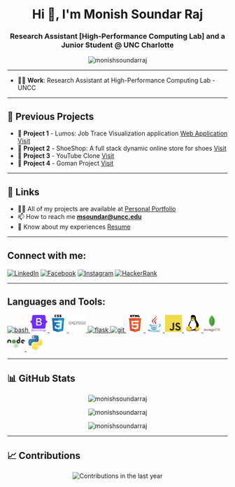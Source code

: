<h1 align="center">Hi 👋, I'm Monish Soundar Raj</h1>
<h3 align="center">Research Assistant [High-Performance Computing Lab] and a Junior Student @ UNC Charlotte</h3>

<p align="center">
  <img src="https://komarev.com/ghpvc/?username=monishsoundarraj&label=Profile%20views&color=0e75b6&style=flat" alt="monishsoundarraj" />
</p>

---

- 🧑‍💼 **Work**: Research Assistant at High-Performance Computing Lab - UNCC

---

<h2 align="left">🚀 Previous Projects</h2>

- 🌱 **Project 1** - Lumos: Job Trace Visualization application [Web Application Visit](https://lumos-job-traces.streamlit.app/)
- 🔭 **Project 2** - ShoeShop: A full stack dynamic online store for shoes [Visit](https://pacific-garden-66100.herokuapp.com/)
- 👯 **Project 3** - YouTube Clone [Visit](https://youtube-hooks-iota-inky.vercel.app/)
- 🎃 **Project 4** - Goman Project [Visit](https://exhibits.charlotte.edu/s/gomanmemoryproject/page/welcome)

---

<h2 align="left">🔗 Links</h2>

- 👨‍💻 All of my projects are available at [Personal Portfolio](https://monishsoundarraj.github.io/personal-portfolio/)
- 📫 How to reach me **msoundar@uncc.edu**
- 📄 Know about my experiences [Resume](https://www.monishsoundarraj.com/_files/ugd/cb4c20_32dad78570af432eb7d98d8c767f485d.pdf)

---

<h2 align="left">Connect with me:</h2>
<p align="left">
  <a href="https://linkedin.com/in/monish-soundar-raj-613207218" target="blank"><img align="center" src="https://raw.githubusercontent.com/rahuldkjain/github-profile-readme-generator/master/src/images/icons/Social/linked-in-alt.svg" alt="LinkedIn" height="30" width="40" /></a>
  <a href="https://fb.com/monish.soundarraj" target="blank"><img align="center" src="https://raw.githubusercontent.com/rahuldkjain/github-profile-readme-generator/master/src/images/icons/Social/facebook.svg" alt="Facebook" height="30" width="40" /></a>
  <a href="https://instagram.com/monish_soundarraj" target="blank"><img align="center" src="https://raw.githubusercontent.com/rahuldkjain/github-profile-readme-generator/master/src/images/icons/Social/instagram.svg" alt="Instagram" height="30" width="40" /></a>
  <a href="https://www.hackerrank.com/monishsoundar301?hr_r=1" target="blank"><img align="center" src="https://raw.githubusercontent.com/rahuldkjain/github-profile-readme-generator/master/src/images/icons/Social/hackerrank.svg" alt="HackerRank" height="30" width="40" /></a>
</p>

---

<h2 align="left">Languages and Tools:</h2>
<p align="left">
  <a href="https://www.gnu.org/software/bash/" target="_blank" rel="noreferrer"> <img src="https://www.vectorlogo.zone/logos/gnu_bash/gnu_bash-icon.svg" alt="bash" width="40" height="40"/> </a>
  <a href="https://getbootstrap.com" target="_blank" rel="noreferrer"> <img src="https://raw.githubusercontent.com/devicons/devicon/master/icons/bootstrap/bootstrap-plain-wordmark.svg" alt="bootstrap" width="40" height="40"/> </a>
  <a href="https://www.w3schools.com/css/" target="_blank" rel="noreferrer"> <img src="https://raw.githubusercontent.com/devicons/devicon/master/icons/css3/css3-original-wordmark.svg" alt="css3" width="40" height="40"/> </a>
  <a href="https://expressjs.com" target="_blank" rel="noreferrer"> <img src="https://raw.githubusercontent.com/devicons/devicon/master/icons/express/express-original-wordmark.svg" alt="express" width="40" height="40"/> </a>
  <a href="https://flask.palletsprojects.com/" target="_blank" rel="noreferrer"> <img src="https://www.vectorlogo.zone/logos/pocoo_flask/pocoo_flask-icon.svg" alt="flask" width="40" height="40"/> </a>
  <a href="https://git-scm.com/" target="_blank" rel="noreferrer"> <img src="https://www.vectorlogo.zone/logos/git-scm/git-scm-icon.svg" alt="git" width="40" height="40"/> </a>
  <a href="https://www.w3.org/html/" target="_blank" rel="noreferrer"> <img src="https://raw.githubusercontent.com/devicons/devicon/master/icons/html5/html5-original-wordmark.svg" alt="html5" width="40" height="40"/> </a>
  <a href="https://www.java.com" target="_blank" rel="noreferrer"> <img src="https://raw.githubusercontent.com/devicons/devicon/master/icons/java/java-original.svg" alt="java" width="40" height="40"/> </a>
  <a href="https://developer.mozilla.org/en-US/docs/Web/JavaScript" target="_blank" rel="noreferrer"> <img src="https://raw.githubusercontent.com/devicons/devicon/master/icons/javascript/javascript-original.svg" alt="javascript" width="40" height="40"/> </a>
  <a href="https://www.linux.org/" target="_blank" rel="noreferrer"> <img src="https://raw.githubusercontent.com/devicons/devicon/master/icons/linux/linux-original.svg" alt="linux" width="40" height="40"/> </a>
  <a href="https://www.mongodb.com/" target="_blank" rel="noreferrer"> <img src="https://raw.githubusercontent.com/devicons/devicon/master/icons/mongodb/mongodb-original-wordmark.svg" alt="mongodb" width="40" height="40"/> </a>
  <a href="https://nodejs.org" target="_blank" rel="noreferrer"> <img src="https://raw.githubusercontent.com/devicons/devicon/master/icons/nodejs/nodejs-original-wordmark.svg" alt="nodejs" width="40" height="40"/> </a>
  <a href="https://www.python.org" target="_blank" rel="noreferrer"> <img src="https://raw.githubusercontent.com/devicons/devicon/master/icons/python/python-original.svg" alt="python" width="40" height="40"/> </a>
</p>

---

<h2 align="left">📊 GitHub Stats</h2>
<p align="center">
  <img src="https://github-readme-stats.vercel.app/api/top-langs?username=monishsoundarraj&show_icons=true&locale=en&layout=compact" alt="monishsoundarraj" />
</p>

<p align="center">
  <img src="https://github-readme-streak-stats.herokuapp.com/?user=monishsoundarraj&" alt="monishsoundarraj" />
</p>

<p align="center">
  <img src="https://github-readme-activity-graph.cyclic.app/graph?username=monishsoundarraj&bg_color=ffffff&color=000000&line=00e676&point=000000&area=true&hide_border=true" alt="monishsoundarraj" />
</p>

---

<h2 align="left">📈 Contributions</h2>
<p align="center">
  <img src="/mnt/data/image.png" alt="Contributions in the last year" />
</p>
